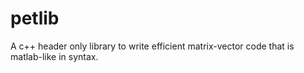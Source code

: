 # petlib
A c++ header only library to write efficient matrix-vector code that is matlab-like in syntax.
